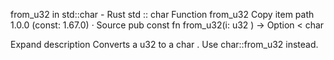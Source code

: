 from_u32 in std::char - Rust
std
::
char
Function
from_u32
Copy item path
1.0.0 (const: 1.67.0)
·
Source
pub const fn from_u32(i:
u32
) ->
Option
<
char
>
Expand description
Converts a
u32
to a
char
. Use
char::from_u32
instead.